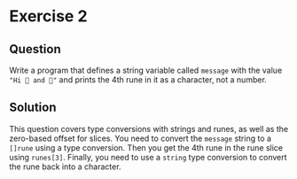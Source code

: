 # Exercise 2

## Question
Write a program that defines a string variable called `message` with the value `"Hi 👩 and 👨"` and prints the 4th rune in it as a character, not a number.

## Solution
This question covers type conversions with strings and runes, as well as the zero-based offset for slices. You need to convert the `message` string to a `[]rune` using a type conversion. Then you get the 4th rune in the rune slice using `runes[3]`. Finally, you need to use a `string` type conversion to convert the rune back into a character. 